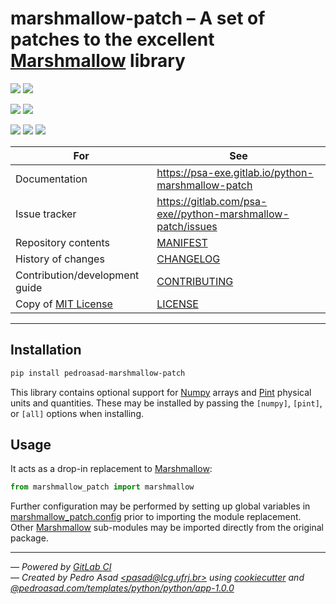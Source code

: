 # marshmallow-patch &ndash; A set of patches to the excellent [Marshmallow] library

[![][badge-python]][python-docs]
[![][badge-version]][repository-latest-release]

[![][badge-mit]][MIT License]
[![][badge-black]][Black]

[![][badge-ci-status]][repository-master]
[![][badge-ci-security]][repository-security]
[![][badge-codecov]][repository-codecov]

For | See
--- | ---
Documentation | https://psa-exe.gitlab.io/python-marshmallow-patch
Issue tracker | https://gitlab.com/psa-exe//python-marshmallow-patch/issues
Repository contents | [MANIFEST]
History of changes | [CHANGELOG]
Contribution/development guide | [CONTRIBUTING]
Copy of [MIT License] | [LICENSE]

---

## Installation

```bash
pip install pedroasad-marshmallow-patch
```

This library contains optional support for [Numpy] arrays and [Pint] physical units and quantities.
These may be installed by passing the `[numpy]`, `[pint]`, or `[all]` options when installing.

## Usage

It acts as a drop-in replacement to [Marshmallow]:

```python
from marshmallow_patch import marshmallow 
```

Further configuration may be performed by setting up global variables in [marshmallow_patch.config](https://psa-exe.gitlab.io/python-marshmallow-patch/api.html#module-marshmallow_patch.config) prior to importing the module replacement.
Other [Marshmallow] sub-modules may be imported directly from the original package.

---

*&mdash; Powered by [GitLab CI]*  
*&mdash; Created by Pedro Asad
[&lt;pasad@lcg.ufrj.br&gt;](mailto:pasad@lcg.ufrj.br) using [cookiecutter] and [@pedroasad.com/templates/python/python/app-1.0.0](https://gitlab.com/pedroasad.com/templates/python/python-app/tags/1.0.0)*  

[Black]: https://pypi.org/project/black/
[CHANGELOG]: ./CHANGELOG.md
[CONTRIBUTING]: ./CONTRIBUTING.md
[Gitlab CI]: https://docs.gitlab.com/ee/ci
[LICENSE]: ./LICENSE.txt
[MANIFEST]: ./MANIFEST.md
[MIT License]: https://opensource.org/licenses/MIT
[Numpy]: https://www.numpy.org/
[Pint]: https://pint.readthedocs.io/
[README]: https://gitlab.com/psa-exe//python-marshmallow-patch/blob/master/README.md
[TestPyPI]: https://test.pypi.org/
[badge-black]: https://img.shields.io/badge/code%20style-Black-black.svg
[badge-ci-coverage]: https://gitlab.com/psa-exe//python-marshmallow-patch/badges/master/coverage.svg
[badge-ci-security]: https://img.shields.io/badge/security-Check%20here!-yellow.svg
[badge-ci-status]: https://gitlab.com/psa-exe//python-marshmallow-patch/badges/master/pipeline.svg
[badge-codecov]: https://codecov.io/gl/psa-exe/python-marshmallow-patch/branch/master/graph/badge.svg
[badge-mit]: https://img.shields.io/badge/license-MIT-blue.svg
[badge-python]: https://img.shields.io/badge/Python-%E2%89%A53.6-blue.svg
[badge-version]: https://img.shields.io/badge/version-0.2.0%20alpha-orange.svg
[cookiecutter]: http://cookiecutter.readthedocs.io/
[Marshmallow]: https://marshmallow.readthedocs.io/en/3.0/
[python-docs]: https://docs.python.org/3.6
[repository-codecov]: https://codecov.io/gl/psa-exe/python-marshmallow-patch
[repository-latest-release]: https://test.pypi.org/project/marshmallow-patch/0.2.0/
[repository-master]: https://gitlab.com/psa-exe//python-marshmallow-patch
[repository]: https://gitlab.com/psa-exe//python-marshmallow-patch
[repository-security]: https://gitlab.com/psa-exe//python-marshmallow-patch/security

